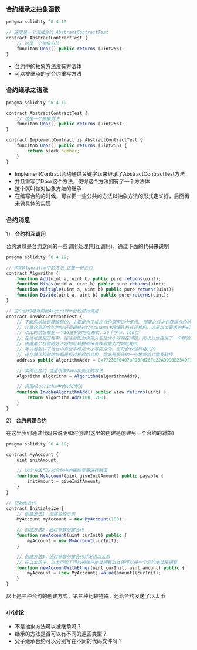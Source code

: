 ### 合约继承之抽象函数

```js
pragma solidity ^0.4.19

// 这里是一个测试合约 AbstractContractTest
contract AbstractContractTest {
    // 这是一个抽象方法
    funciton Door() public returns (uint256);
}
```

- 合约中的抽象方法没有方法体
- 可以被继承的子合约重写方法

### 合约继承之语法

```js
pragma solidity ^0.4.19

contract AbstractContractTest {
    // 这是一个抽象方法
    funciton Door() public returns (uint256);
}

contract ImplementContract is AbstractContractTest {
    funciton Door() public returns (uint256) {
        return block.number;
    }
}

```

- ImplementContract合约通过关键字`is`来继承了AbstractContractTest方法
- 并且重写了Door这个方法，使得这个方法拥有了一个方法体
- 这个就叫做对抽象方法的继承
- 在编写合约的时候，可以把一些公共的方法以抽象方法的形式定义好，后面再来做具体的实现

### 合约消息

1） **合约相互调用**

合约消息是合约之间的一些调用处理(相互调用)，通过下面的代码来说明

```js
pragma solidity ^0.4.19;

// 声明Algorithm中的方法 这是一份合约
contract Algorithm {
    function Add(uint a, uint b) public pure returns(uint);
    function Minus(uint a, uint b) public pure returns(uint);
    function Multiple(uint a, uint b) public pure returns(uint);
    function Divide(uint a, uint b) public pure returns(uint);
}

// 这个合约是对前面Algorithm合约进行调用
contract InvokeContractTest {
    // 下面的地址是硬编码的，主要是为了描述合约调用这个意思, 部署之后才会获得合约地址
    // 注意这里的合约地址必须是经过checksum(校验码)格式转换的，这是以太要求的格式
    // 以太的地址都是一个16进制的地址格式，20个字节，160位
    // 在地址使用过程中，往往会因为误输入包括大小写存在问题，所以以太提供了一个校验方法
    // 根据某个校验的方法将地址转换成带有校验能力的地址格式
    // 可以看到以下地址中有些字母是大小写区分的，是符合校验码格式的
    // 现在默认校验地址都是经过校验格式的，除非是早先的一些地址格式需要转换
    address public algorithmAddr = 0x77238F0407aF96Fd26Fe22A9996B2349F1ebb91f;

    // 实例化合约 这里很像Java实例化的写法
    Algorithm algorithm = Algorithm(algorithmAddr);

    // 调用Algorithm中的Add方法
    function InvokeAlgorithmAdd() public view returns(uint) {
        return algorithm.Add(100, 200);
    }
}
```

2） **合约创建合约**

在这里我们通过代码来说明如何创建(这里的创建是创建另一个合约的对象)

```js
pragma solidity ^0.4.19;

contract MyAccount {
    uint initAmount;

    // 这个方法可以对合约中的属性变量进行赋值
    function MyAccount(uint giveInitAmount) public payable {
        initAmount = giveInitAmount;
    }
}

// 初始化合约
contract Initialeize {
    // 创建方法1：创建合约示例
    MyAccount myAccount = new MyAccount(100);

    // 创建方法2：通过参数创建合约
    function newAccount(uint curInit) public {
        myAccount = new MyAccount(curInit);
    }

    // 创建方法3：通过参数创建合约并发送以太币
    // 在以太坊中，以太币除了可以被账户地址拥有以外还可以被一个合约地址来拥有
    function newAccountWithEther(uint curInit, uint amount) public {
        myAccount = (new MyAccount).value(amount)(curInit);
    }
}
```

以上是三种合约的创建方式，第三种比较特殊，还给合约发送了以太币

### 小讨论

- 不是抽象方法可以被继承吗？
- 继承的方法是否可以有不同的返回类型？
- 父子继承合约可以分别写在不同的代码文件吗？
